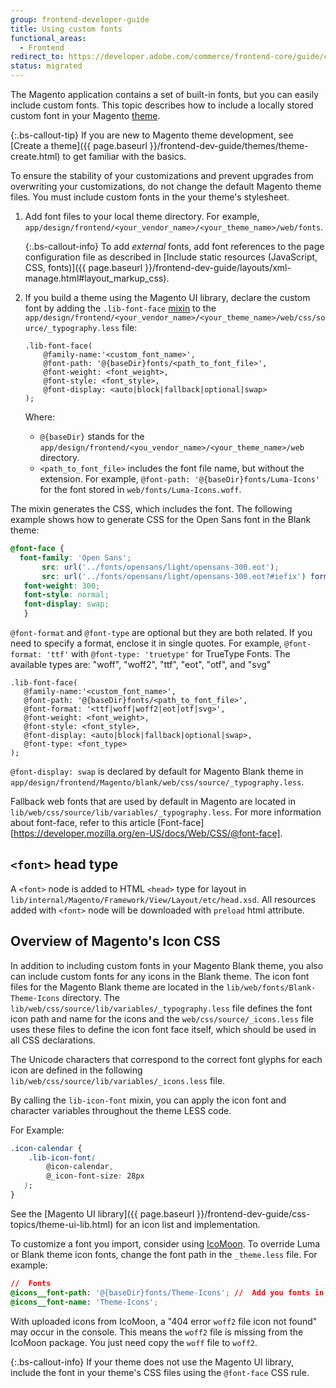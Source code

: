 ```yaml
---
group: frontend-developer-guide
title: Using custom fonts
functional_areas:
  - Frontend
redirect_to: https://developer.adobe.com/commerce/frontend-core/guide/css/fonts/
status: migrated
---
```


The Magento application contains a set of built-in fonts, but you can easily include custom fonts. This topic describes how to include a locally stored custom font in your Magento [theme](https://glossary.magento.com/theme).

{:.bs-callout-tip}
If you are new to Magento theme development, see [Create a theme]({{ page.baseurl }}/frontend-dev-guide/themes/theme-create.html) to get familiar with the basics.

To ensure the stability of your customizations and prevent upgrades from overwriting your customizations, do not change the default Magento theme files. You must include custom fonts in the your theme's stylesheet.

1. Add font files to your local theme directory. For example, `app/design/frontend/<your_vendor_name>/<your_theme_name>/web/fonts`.

    {:.bs-callout-info}
    To add _external_ fonts, add font references to the page configuration file as described in [Include static resources (JavaScript, CSS, fonts)]({{ page.baseurl }}/frontend-dev-guide/layouts/xml-manage.html#layout_markup_css).

1. If you build a theme using the Magento UI library, declare the custom font by adding the `.lib-font-face` [mixin](https://glossary.magento.com/mixin) to the `app/design/frontend/<your_vendor_name>/<your_theme_name>/web/css/source/_typography.less` file:

   ```less
   .lib-font-face(
       @family-name:'<custom_font_name>',
       @font-path: '@{baseDir}fonts/<path_to_font_file>',
       @font-weight: <font_weight>,
       @font-style: <font_style>,
       @font-display: <auto|block|fallback|optional|swap>
   );
   ```

   Where:

      *  `@{baseDir}` stands for the `app/design/frontend/<you_vendor_name>/<your_theme_name>/web` directory.
      *  `<path_to_font_file>` includes the font file name, but without the extension. For example, `@font-path: '@{baseDir}fonts/Luma-Icons'` for the font stored in `web/fonts/Luma-Icons.woff`.

The mixin generates the CSS, which includes the font. The following example shows how to generate CSS for the Open Sans font in the Blank theme:

```css
@font-face {
  font-family: 'Open Sans';
       src: url('../fonts/opensans/light/opensans-300.eot');
       src: url('../fonts/opensans/light/opensans-300.eot?#iefix') format('embedded-opentype'), url('../fonts/opensans/light/opensans-300.woff2') format('woff2'), url('../fonts/opensans/light/opensans-300.woff') format('woff'), url('../fonts/opensans/light/opensans-300.ttf') format('truetype'), url('../fonts/opensans/light/opensans-300.svg#Open Sans') format('svg');
   font-weight: 300;
   font-style: normal;
   font-display: swap;
   }
```

`@font-format` and `@font-type` are optional but they are both related. If you need to specify a format, enclose it in single quotes. For example, `@font-format: 'ttf'` with `@font-type: 'truetype'` for TrueType Fonts. The available types are: "woff", "woff2", "ttf", "eot", "otf", and "svg"

```less
.lib-font-face(
   @family-name:'<custom_font_name>',
   @font-path: '@{baseDir}fonts/<path_to_font_file>',
   @font-format: '<ttf|woff|woff2|eot|otf|svg>',
   @font-weight: <font_weight>,
   @font-style: <font_style>,
   @font-display: <auto|block|fallback|optional|swap>,
   @font-type: <font_type>
);
```

`@font-display: swap` is declared by default for Magento Blank theme in `app/design/frontend/Magento/blank/web/css/source/_typography.less`.

Fallback web fonts that are used by default in Magento are located in `lib/web/css/source/lib/variables/_typography.less`.
For more information about font-face, refer to this article [Font-face][https://developer.mozilla.org/en-US/docs/Web/CSS/@font-face].

## `<font>` head type

A `<font>` node is added to HTML `<head>` type for layout in `lib/internal/Magento/Framework/View/Layout/etc/head.xsd`. All resources added with `<font>` node will be downloaded with `preload` html attribute.

## Overview of Magento's Icon CSS

In addition to including custom fonts in your Magento Blank theme, you also can include custom fonts for any icons in the Blank theme. The icon font files for the Magento Blank theme are located in the `lib/web/fonts/Blank-Theme-Icons` directory. The `lib/web/css/source/lib/variables/_typography.less` file defines the font icon path and name for the icons and the `web/css/source/_icons.less` file uses these files to define the icon font face itself, which should be used in all CSS declarations.

 The Unicode characters that correspond to the correct font glyphs for each icon are defined in the following `lib/web/css/source/lib/variables/_icons.less` file.

By calling the `lib-icon-font` mixin, you can apply the icon font and character variables throughout the theme LESS code.

For Example:

```css
.icon-calendar {
    .lib-icon-font(
        @icon-calendar,
        @_icon-font-size: 28px
   );
}
```

See the [Magento UI library]({{ page.baseurl }}/frontend-dev-guide/css-topics/theme-ui-lib.html) for an icon list and implementation.

To customize a font you import, consider using [IcoMoon](https://icomoon.io/app/). To override Luma or Blank theme icon fonts, change the font path in the `_theme.less` file. For example:

```css
//  Fonts
@icons__font-path: '@{baseDir}fonts/Theme-Icons'; //  Add you fonts in your-theme/web/fonts
@icons__font-name: 'Theme-Icons';
```

With uploaded icons from IcoMoon, a "404 error `woff2` file icon not found" may occur in the console. This means the `woff2` file is missing from the IcoMoon package. You just need copy the `woff` file to `woff2`.

{:.bs-callout-info}
If your theme does not use the Magento UI library, include the font in your theme's CSS files using the `@font-face` CSS rule.
